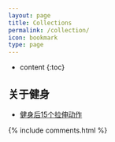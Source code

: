 ```yaml
---
layout: page
title: Collections
permalink: /collection/
icon: bookmark
type: page
---
```


* content
{:toc}


## 关于健身

* [健身后15个拉伸动作](https://www.sohu.com/a/217652362_827599)

{% include comments.html %}
